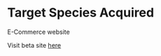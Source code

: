 # Target Species Acquired
E-Commerce website

Visit beta site [here](https://nfalbo213.github.io/Target-Species-Acquired/)